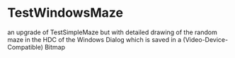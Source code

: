 # TestWindowsMaze
an upgrade of TestSimpleMaze but with detailed drawing of the random maze in the HDC of the Windows Dialog which is saved in a (Video-Device-Compatible) Bitmap
